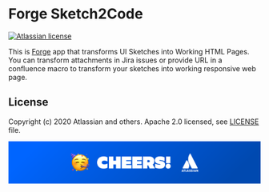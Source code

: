 # Forge Sketch2Code

[![Atlassian license](https://img.shields.io/badge/license-Apache%202.0-blue.svg?style=flat-square)](LICENSE)

This is [Forge](https://developer.atlassian.com/platform/forge/) app that transforms UI Sketches into Working HTML Pages. You can transform attachments in Jira issues or provide URL in a confluence macro to transform your sketches into working responsive web page.

## License

Copyright (c) 2020 Atlassian and others.
Apache 2.0 licensed, see [LICENSE](LICENSE) file.

[![From Atlassian](https://raw.githubusercontent.com/atlassian-internal/oss-assets/master/banner-cheers.png)](https://www.atlassian.com)
